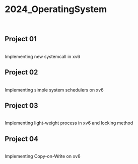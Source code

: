 # 2024_OperatingSystem
<br/>
 
 
 

## Project 01
<br/>
Implementing new systemcall in xv6
 
 
 

## Project 02
<br/>
Implementing simple system schedulers on xv6
 
 
 

## Project 03
<br/>
Implementing light-weight process in xv6 and locking method
 
 
  

## Project 04
<br/>
Implementing Copy-on-Write on xv6
